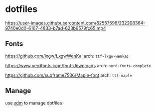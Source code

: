 # dotfiles

https://user-images.githubusercontent.com/62557596/232208364-9740e0d0-6167-4833-b7ad-623b6579fc65.mp4


## Fonts
https://github.com/lxgw/LxgwWenKai
arch: `ttf-lxgw-wenkai`

https://www.nerdfonts.com/font-downloads
arch: `nerd-fonts-complete`

https://github.com/subframe7536/Maple-font
arch: `ttf-maple`

## Manage
use [xdm](https://github.com/XXiaoA/xdm) to manage dotfiles
